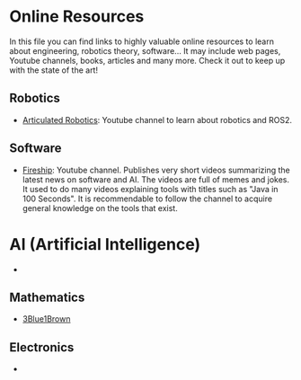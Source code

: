 # Online Resources

In this file you can find links to highly valuable online resources to learn about engineering, robotics theory, software... It may include web pages, Youtube channels, books, articles and many more. Check it out to keep up with the state of the art!

## Robotics

* [Articulated Robotics](https://www.youtube.com/@ArticulatedRobotics): Youtube channel to learn about robotics and ROS2.

## Software

* [Fireship](https://www.youtube.com/@Fireship): Youtube channel. Publishes very short videos summarizing the latest news on software and AI. The videos are full of memes and jokes. It used to do many videos explaining tools with titles such as "Java in 100 Seconds". It is recommendable to follow the channel to acquire general knowledge on the tools that exist. 

# AI (Artificial Intelligence)

* 

## Mathematics

* [3Blue1Brown](https://www.youtube.com/@3blue1brown) 

## Electronics

* 
